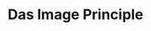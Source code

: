---
moduleTitle: Instruktionale Videos
unitTitle: Lehrpersonen in Videos
title: Das Image Principle
module: 7
unit: 2
subunit: 3
type: video
---
